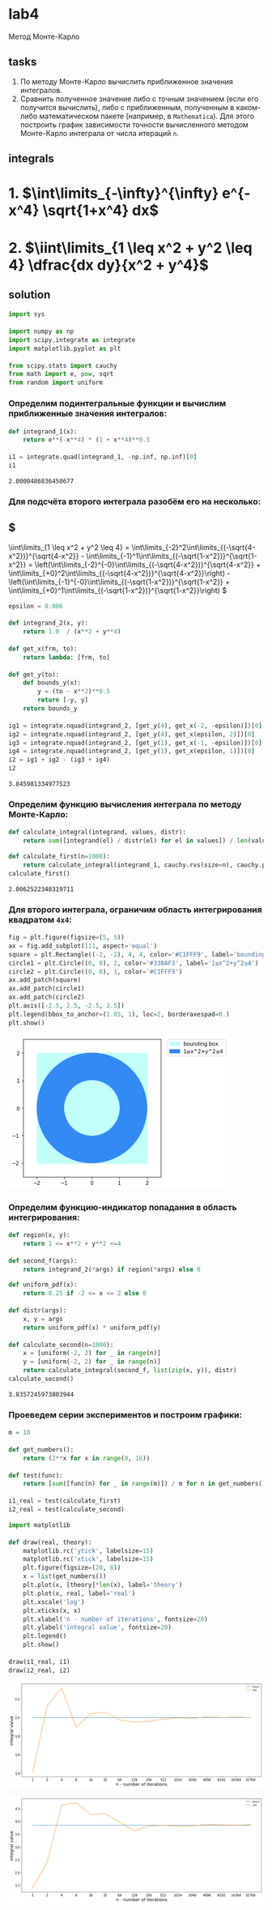 
# lab4
Метод Монте-Карло

## tasks
1. По методу Монте-Карло вычислить приближенное значения интегралов.
2. Сравнить полученное значение либо с точным значением (если его получится вычислить), либо с приближенным, полученным в каком-либо математическом пакете (например, в `Mathematica`). Для этого построить график зависимости точности вычисленного методом Монте-Карло интеграла от числа итераций `n`.

## integrals
# 1. $\int\limits_{-\infty}^{\infty} e^{-x^4} \sqrt{1+x^4} dx$
# 2. $\iint\limits_{1 \leq x^2 + y^2 \leq 4} \dfrac{dx dy}{x^2 + y^4}$

## solution


```python
import sys

import numpy as np
import scipy.integrate as integrate
import matplotlib.pyplot as plt

from scipy.stats import cauchy
from math import e, pow, sqrt
from random import uniform
```

### Определим подинтегральные функции и вычислим приближенные значения интегралов:


```python
def integrand_1(x):
    return e**(-x**4) * (1 + x**4)**0.5

i1 = integrate.quad(integrand_1, -np.inf, np.inf)[0]
i1
```




    2.0000486836450677



### Для подсчёта второго интеграла разобём его на несколько:

## $
\iint\limits_{1 \leq x^2 + y^2 \leq 4} = \int\limits_{-2}^2\int\limits_{(-\sqrt{4-x^2})}^{\sqrt{4-x^2}} - \int\limits_{-1}^1\int\limits_{(-\sqrt{1-x^2})}^{\sqrt{1-x^2}} = \left(\int\limits_{-2}^{-0}\int\limits_{(-\sqrt{4-x^2})}^{\sqrt{4-x^2}} + \int\limits_{+0}^2\int\limits_{(-\sqrt{4-x^2})}^{\sqrt{4-x^2}}\right) - \left(\int\limits_{-1}^{-0}\int\limits_{(-\sqrt{1-x^2})}^{\sqrt{1-x^2}} + \int\limits_{+0}^1\int\limits_{(-\sqrt{1-x^2})}^{\sqrt{1-x^2}}\right)
$


```python
epsilon = 0.006

def integrand_2(x, y):
    return 1.0  / (x**2 + y**4)

def get_x(frm, to):
    return lambda: [frm, to]

def get_y(to):
    def bounds_y(x):
        y = (to - x**2)**0.5
        return [-y, y]
    return bounds_y
    
ig1 = integrate.nquad(integrand_2, [get_y(4), get_x(-2, -epsilon)])[0]
ig2 = integrate.nquad(integrand_2, [get_y(4), get_x(epsilon, 2)])[0]
ig3 = integrate.nquad(integrand_2, [get_y(1), get_x(-1, -epsilon)])[0]
ig4 = integrate.nquad(integrand_2, [get_y(1), get_x(epsilon, 1)])[0]
i2 = ig1 + ig2 - (ig3 + ig4)
i2
```




    3.845981334977523



### Определим функцию вычисления интеграла по методу Монте-Карло:


```python
def calculate_integral(integrand, values, distr):
    return sum([integrand(el) / distr(el) for el in values]) / len(values)
```


```python
def calculate_first(n=1000):
    return calculate_integral(integrand_1, cauchy.rvs(size=n), cauchy.pdf)
calculate_first()
```




    2.0062522348319711



### Для второго интеграла, ограничим область интегрирования квадратом `4x4`:


```python
fig = plt.figure(figsize=(5, 5))
ax = fig.add_subplot(111, aspect='equal')
square = plt.Rectangle((-2, -2), 4, 4, color='#C1FFF9', label='bounding box')
circle1 = plt.Circle((0, 0), 2, color='#338AF3', label='1≤x^2+y^2≤4')
circle2 = plt.Circle((0, 0), 1, color='#C1FFF9')
ax.add_patch(square)
ax.add_patch(circle1)
ax.add_patch(circle2)
plt.axis([-2.5, 2.5, -2.5, 2.5])
plt.legend(bbox_to_anchor=(1.05, 1), loc=2, borderaxespad=0.)
plt.show()
```


![png](images/output_11_0.png)


### Определим функцию-индикатор попадания в область интегрирования:


```python
def region(x, y):
    return 1 <= x**2 + y**2 <=4

def second_f(args):
    return integrand_2(*args) if region(*args) else 0
```


```python
def uniform_pdf(x):
    return 0.25 if -2 <= x <= 2 else 0 

def distr(args):
    x, y = args
    return uniform_pdf(x) * uniform_pdf(y)

def calculate_second(n=1000):
    x = [uniform(-2, 2) for _ in range(n)]
    y = [uniform(-2, 2) for _ in range(n)]
    return calculate_integral(second_f, list(zip(x, y)), distr)
calculate_second()
```




    3.8357245973803944



### Проеведем серии экспериментов и построим графики:


```python
m = 10

def get_numbers():
    return (2**x for x in range(0, 16))

def test(func):
    return [sum([func(n) for _ in range(m)]) / m for n in get_numbers()]

i1_real = test(calculate_first)
i2_real = test(calculate_second)
```


```python
import matplotlib

def draw(real, theory):
    matplotlib.rc('ytick', labelsize=15) 
    matplotlib.rc('xtick', labelsize=15) 
    plt.figure(figsize=(20, 8))
    x = list(get_numbers())
    plt.plot(x, [theory]*len(x), label='theory')
    plt.plot(x, real, label='real')
    plt.xscale('log')
    plt.xticks(x, x)
    plt.xlabel('n - number of iterations', fontsize=20)
    plt.ylabel('integral value', fontsize=20)
    plt.legend()
    plt.show()
    
draw(i1_real, i1)
draw(i2_real, i2)
```


![png](images/output_17_0.png)



![png](images/output_17_1.png)

